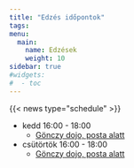 ```yaml
---
title: "Edzés időpontok"
tags:
menu:
  main:
    name: Edzések
    weight: 10
sidebar: true
#widgets:
#  - toc
---
```


{{< news type="schedule" >}}

- kedd 16:00 - 18:00
  - [Gönczy dojo, posta alatt](https://www.google.com/maps/place/Budapest,+G%C3%B6nczy+P%C3%A1l+u.+2,+1093/@47.4873046,19.0573666,17z/data=!3m1!4b1!4m6!3m5!1s0x4741dc5aa0942df3:0x48ecf04aaeb66f51!8m2!3d47.487301!4d19.0599415!16s%2Fg%2F11bw41jcz3?entry=ttu)
- csütörtök 16:00 - 18:00
  - [Gönczy dojo, posta alatt](https://www.google.com/maps/place/Budapest,+G%C3%B6nczy+P%C3%A1l+u.+2,+1093/@47.4873046,19.0573666,17z/data=!3m1!4b1!4m6!3m5!1s0x4741dc5aa0942df3:0x48ecf04aaeb66f51!8m2!3d47.487301!4d19.0599415!16s%2Fg%2F11bw41jcz3?entry=ttu)

<!--
## Nihon Jûjutsu

- hétfő: 17:00 - 19:00
- Szerda: 15:00 - 17:00
  - Budapesti Corvinus Egyetem, [Gellért Campus, sportcenter](https://www.uni-corvinus.hu/post/landing-page/gellert-campus/)
- (ajánlott viselet: fehér gí felső, fekete hakama)
- [leírás](/nihon-jujutsu)


## Gyerek Jûjutsu

- hétfő: 16:00 - 18:00
  - [Gönczy dojo, posta alatt](https://www.google.com/maps/place/Budapest,+G%C3%B6nczy+P%C3%A1l+u.+2,+1093/@47.4873046,19.0573666,17z/data=!3m1!4b1!4m6!3m5!1s0x4741dc5aa0942df3:0x48ecf04aaeb66f51!8m2!3d47.487301!4d19.0599415!16s%2Fg%2F11bw41jcz3?entry=ttu)
- (ajánlott viselet: dzsúdó gí, hakama)


## Iaijutsu

- hétfő: 16:00 - 18:00
  - [Gönczy dojo, posta alatt](https://www.google.com/maps/place/Budapest,+G%C3%B6nczy+P%C3%A1l+u.+2,+1093/@47.4873046,19.0573666,17z/data=!3m1!4b1!4m6!3m5!1s0x4741dc5aa0942df3:0x48ecf04aaeb66f51!8m2!3d47.487301!4d19.0599415!16s%2Fg%2F11bw41jcz3?entry=ttu)
- szerda: 15:30 - 17:00
  - Budapesti Corvinus Egyetem, [Gellért Campus, sportcenter](https://www.uni-corvinus.hu/post/landing-page/gellert-campus/)
- (ajánlott viselet: hakama)
- [leírás](/iaijutsu)


## Kenjutsu

- hétfő: 16:00 - 18:00
  - [Gönczy dojo, posta alatt](https://www.google.com/maps/place/Budapest,+G%C3%B6nczy+P%C3%A1l+u.+2,+1093/@47.4873046,19.0573666,17z/data=!3m1!4b1!4m6!3m5!1s0x4741dc5aa0942df3:0x48ecf04aaeb66f51!8m2!3d47.487301!4d19.0599415!16s%2Fg%2F11bw41jcz3?entry=ttu)
- szerda: 15:30 - 17:00
  - Budapesti Corvinus Egyetem, [Gellért Campus, sportcenter](https://www.uni-corvinus.hu/post/landing-page/gellert-campus/)
- (ajánlott viselet: hakama)
- [leírás](/kenjutsu)


## Önvédelmi oktatás

- kedd - csütörtök: 15:30 - 17:00
- (ajánlott viselet: tréning ruha)
- [leírás](/onvedelem)
-->
